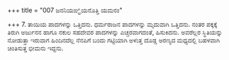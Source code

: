+++
title = "007 ಜನನಿಯಙ್ಘ್ರಿಯನೊತ್ತಿ ಯಮನಂ"

+++
7. ತಾಯಿಯ ಪಾದಗಳನ್ನು ಒತ್ತಿದನು. ಧರ್ಮರಾಜನ ಪಾದಗಳನ್ನು ಮೃದುವಾಗಿ ಒತ್ತಿದನು. ನಂತರ ಪಕ್ಕಕ್ಕೆ ತಿರುಗಿ ಅರ್ಜುನನ ಹಾಗೂ ನಕುಲ ಸಹದೇವರ ಪಾದಗಳನ್ನು ಎಚ್ಚರವಾಗದಂತೆ, ಹಿಸುಕಿದನು. ಅವರೆಲ್ಲರ ಸ್ಥಿತಿಯನ್ನು ನೋಡುತ್ತಾ ಇರುವಾಗ ಹಿಂದಿನದೆಲ್ಲ ನೆನಪಿಗೆ ಬಂದು ಗಟ್ಟಿಯಾಗಿ ಅಳುತ್ತ ದೊಡ್ಡ ಅರಣ್ಯದ ಮಧ್ಯದಲ್ಲಿ ಬಹಳವಾಗಿ ಚಿಂತಿಸುತ್ತ ಭೀಮನು ಇದ್ದನು.